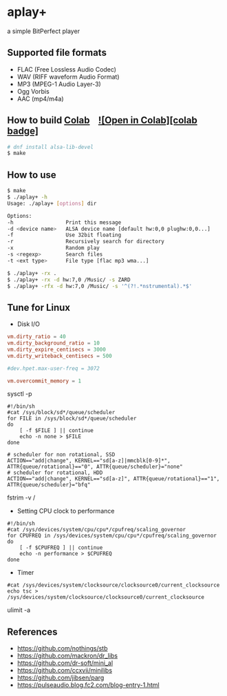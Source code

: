 # aplay+

a simple BitPerfect player

## Supported file formats

- FLAC (Free Lossless Audio Codec)
- WAV (RIFF waveform Audio Format)
- MP3 (MPEG-1 Audio Layer-3)
- Ogg Vorbis
- AAC (mp4/m4a)

## How to build [Colab](aplay+.ipynb) &nbsp;&nbsp; [![Open in Colab][colab badge]](https://github.com/yui0/aplay-/aplay+.ipynb)

```bash
# dnf install alsa-lib-devel
$ make

```

## How to use

```bash
$ make
$ ./aplay+ -h
Usage: ./aplay+ [options] dir

Options:
-h                 Print this message
-d <device name>   ALSA device name [default hw:0,0 plughw:0,0...]
-f                 Use 32bit floating
-r                 Recursively search for directory
-x                 Random play
-s <regexp>        Search files
-t <ext type>      File type [flac mp3 wma...]

$ ./aplay+ -rx .
$ ./aplay+ -rx -d hw:7,0 /Music/ -s ZARD
$ ./aplay+ -rfx -d hw:7,0 /Music/ -s '^(?!.*nstrumental).*$'
```

## Tune for Linux

* Disk I/O

```sysctl.conf
vm.dirty_ratio = 40
vm.dirty_background_ratio = 10
vm.dirty_expire_centisecs = 3000
vm.dirty_writeback_centisecs = 500

#dev.hpet.max-user-freq = 3072

vm.overcommit_memory = 1
```

sysctl -p

```
#!/bin/sh
#cat /sys/block/sd*/queue/scheduler
for FILE in /sys/block/sd*/queue/scheduler
do
	[ -f $FILE ] || continue
	echo -n none > $FILE
done
```

```60-ioschedulers.rules
# scheduler for non rotational, SSD
ACTION=="add|change", KERNEL=="sd[a-z]|mmcblk[0-9]*", ATTR{queue/rotational}=="0", ATTR{queue/scheduler}="none"
# scheduler for rotational, HDD
ACTION=="add|change", KERNEL=="sd[a-z]", ATTR{queue/rotational}=="1", ATTR{queue/scheduler}="bfq"
```

fstrim -v /

* Setting CPU clock to performance

```
#!/bin/sh
#cat /sys/devices/system/cpu/cpu*/cpufreq/scaling_governor
for CPUFREQ in /sys/devices/system/cpu/cpu*/cpufreq/scaling_governor
do
	[ -f $CPUFREQ ] || continue
	echo -n performance > $CPUFREQ
done
```

* Timer

```
#cat /sys/devices/system/clocksource/clocksource0/current_clocksource
echo tsc > /sys/devices/system/clocksource/clocksource0/current_clocksource
```

ulimit -a

## References

- https://github.com/nothings/stb
- https://github.com/mackron/dr_libs
- https://github.com/dr-soft/mini_al
- https://github.com/ccxvii/minilibs
- https://github.com/jibsen/parg
- https://pulseaudio.blog.fc2.com/blog-entry-1.html
